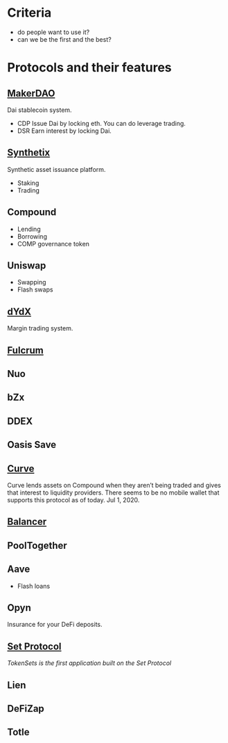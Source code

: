 # Criteria

- do people want to use it?
- can we be the first and the best?

# Protocols and their features

## [MakerDAO](https://makerdao.com/)

Dai stablecoin system.

- CDP
  Issue Dai by locking eth. You can do leverage trading.
- DSR
  Earn interest by locking Dai.

## [Synthetix](https://www.synthetix.io/)

Synthetic asset issuance platform.

- Staking
- Trading

## Compound

- Lending
- Borrowing
- COMP governance token

## Uniswap

- Swapping
- Flash swaps

## [dYdX](https://dydx.exchange/)

Margin trading system.

## [Fulcrum](https://fulcrum.trade/)

## Nuo

## bZx

## DDEX

## Oasis Save

## [Curve](https://www.curve.fi/)

Curve lends assets on Compound when they aren’t being traded and gives that interest to liquidity providers.
There seems to be no mobile wallet that supports this protocol as of today. Jul 1, 2020.

## [Balancer](https://balancer.finance/)

## PoolTogether

## Aave

- Flash loans

## Opyn

Insurance for your DeFi deposits.

## [Set Protocol](https://www.tokensets.com/)

_TokenSets is the first application built on the Set Protocol_

## Lien

## DeFiZap

## Totle
